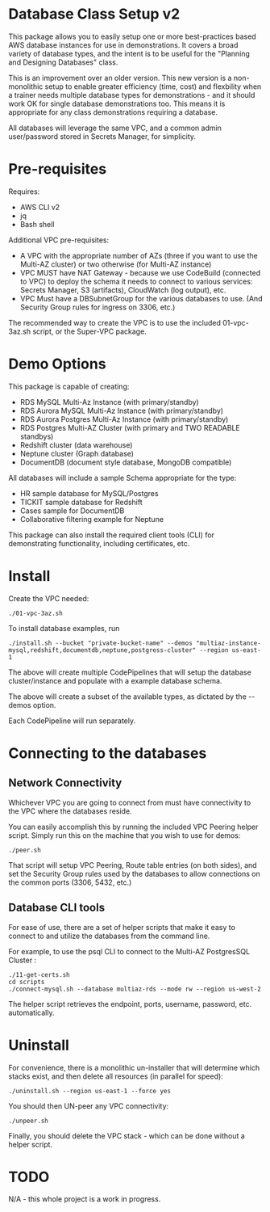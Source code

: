 # Database Class Setup v2

This package allows you to easily setup one or more best-practices based AWS database instances for use in demonstrations.   It covers a broad variety of database types, and the intent is to be useful for the "Planning and Designing Databases" class.

This is an improvement over an older version.  This new version is a non-monolithic setup to enable greater efficiency (time, cost) and flexbility when a trainer needs multiple database types for demonstrations - and it should work OK for single database demonstrations too.  This means it is appropriate for any class demonstrations requiring a database.

All databases will leverage the same VPC, and a common admin user/password stored in Secrets Manager, for simplicity.

# Pre-requisites

Requires:
* AWS CLI v2
* jq
* Bash shell

Additional VPC pre-requisites:
* A VPC with the appropriate number of AZs (three if you want to use the Multi-AZ cluster) or two otherwise (for Multi-AZ instance)
* VPC MUST have NAT Gateway - because we use CodeBuild (connected to VPC) to deploy the schema it needs to connect to various services: Secrets Manager, S3 (artifacts), CloudWatch (log output), etc. 
* VPC Must have a DBSubnetGroup for the various databases to use. (And Security Group rules for ingress on 3306, etc.)

The recommended way to create the VPC is to use the included 01-vpc-3az.sh script, or the Super-VPC package.

# Demo Options

This package is capable of creating:
* RDS MySQL Multi-Az Instance (with primary/standby)
* RDS Aurora MySQL Multi-Az Instance (with primary/standby)
* RDS Aurora Postgres Multi-Az Instance (with primary/standby)
* RDS Postgres Multi-AZ Cluster (with primary and TWO READABLE standbys)
* Redshift cluster (data warehouse)
* Neptune cluster (Graph database)
* DocumentDB (document style database, MongoDB compatible)

All databases will include a sample Schema appropriate for the type:
* HR sample database for MySQL/Postgres
* TICKIT sample database for Redshift
* Cases sample for DocumentDB
* Collaborative filtering example for Neptune 

This package can also install the required client tools (CLI) for demonstrating functionality, including certificates, etc.

# Install

Create the VPC needed:
```
./01-vpc-3az.sh
```

To install database examples, run
```
./install.sh --bucket "private-bucket-name" --demos "multiaz-instance-mysql,redshift,documentdb,neptune,postgress-cluster" --region us-east-1
```

The above will create multiple CodePipelines that will setup the database cluster/instance and populate with a example database schema.   

The above will create a subset of the available types, as dictated by the --demos option.

Each CodePipeline will run separately.

# Connecting to the databases

## Network Connectivity

Whichever VPC you are going to connect from must have connectivity to the VPC where the databases reside.

You can easily accomplish this by running the included VPC Peering helper script.
Simply run this on the machine that you wish to use for demos:
```
./peer.sh
```

That script will setup VPC Peering, Route table entries (on both sides), and set the Security Group rules used by the databases to allow connections on the common ports (3306, 5432, etc.)

## Database CLI tools

For ease of use, there are a set of helper scripts that make it easy to connect to and utilize the databases from the command line.

For example, to use the psql CLI to connect to the Multi-AZ PostgresSQL Cluster :
```
./11-get-certs.sh
cd scripts
./connect-mysql.sh --database multiaz-rds --mode rw --region us-west-2
```

The helper script retrieves the endpoint, ports, username, password, etc. automatically.


# Uninstall

For convenience, there is a monolithic un-installer that will determine which stacks exist, and then delete all resources (in parallel for speed):
```
./uninstall.sh --region us-east-1 --force yes
```

You should then UN-peer any VPC connectivity:
```
./unpeer.sh
```

Finally, you should delete the VPC stack - which can be done without a helper script.

# TODO

N/A - this whole project is a work in progress.